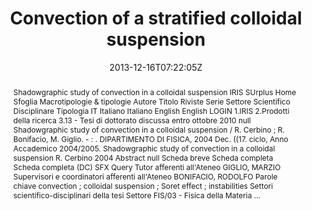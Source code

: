 ---
title: "Convection of a stratified colloidal suspension"
authors:
- I. N. Cherepanov
- B. L. Smorodin

#author_notes:
#- "author1 note"
#- "author2 note"
date: "2013-12-16T07:22:05Z"
doi: "10.1134/s1063776113130098"

# Schedule page publish date (NOT publication's date).
publishDate: "2024-04-15T00:00:00Z"

# Publication type.
# Legend: 0 = Uncategorized; 1 = Conference paper; 2 = Journal article;
# 3 = Preprint / Working Paper; 4 = Report; 5 = Book; 6 = Book section;
# 7 = Thesis; 8 = Patent
publication_types: ["article-journal"]

# Publication name and optional abbreviated publication name.
publication: "*Journal of Experimental and Theoretical Physics* **117**, 963-969"
publication_short: "*J. Exp. Theor. Phys.* **117**, 963-969"

abstract: "Shadowgraphic study of convection in a colloidal suspension IRIS SUrplus Home Sfoglia 
Macrotipologie & tipologie Autore Titolo Riviste Serie Settore Scientifico Disciplinare 
Tipologia IT Italiano Italiano English English LOGIN 1.IRIS 2.Prodotti della ricerca 3.13 - Tesi 
di dottorato discussa entro ottobre 2010 null Shadowgraphic study of convection in a colloidal 
suspension / R. Cerbino ; R. Bonifacio, M. Giglio. - : . DIPARTIMENTO DI FISICA, 2004 Dec. 
((17. ciclo, Anno Accademico 2004/2005. Shadowgraphic study of convection in a colloidal 
suspension R. Cerbino 2004 Abstract null Scheda breve Scheda completa Scheda completa 
(DC) SFX Query Tutor afferenti all'Ateneo GIGLIO, MARZIO Supervisori e coordinatori afferenti 
all'Ateneo BONIFACIO, RODOLFO Parole chiave convection ; colloidal suspension ; Soret 
effect ; instabilities Settori scientifico-disciplinari della tesi Settore FIS/03 - Fisica della Materia …"

# Summary. An optional shortened abstract.
summary:

tags:
#- tag1
#- tag2
featured: false

links:
#- name: Link
#  url: "link..."
#url_pdf: ''
#url_code: ''
#url_dataset: ''
#url_poster: ''
#url_project: ''
#url_slides: ''
#url_source: ''
#url_video: ''

# Featured image
# To use, add an image named `featured.jpg/png` to your page's folder. 
#image:
#  caption: ""
#  focal_point: ""
#  preview_only: false

# Associated Projects (optional).
#   Associate this publication with one or more of your projects.
#   Simply enter your project's folder or file name without extension.
#   E.g. `internal-project` references `content/project/internal-project/index.md`.
#   Otherwise, set `projects: []`.
projects: []

# Slides (optional).
#   Associate this publication with Markdown slides.
#   Simply enter your slide deck's filename without extension.
#   E.g. `slides: "example"` references `content/slides/example/index.md`.
#   Otherwise, set `slides: ""`.
slides:

# Comments (optional).
#   Enable comments in the page.
commentable: false
---